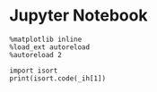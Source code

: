 # Jupyter Notebook

```
%matplotlib inline
%load_ext autoreload
%autoreload 2
```

```
import isort
print(isort.code(_ih[1])
```
